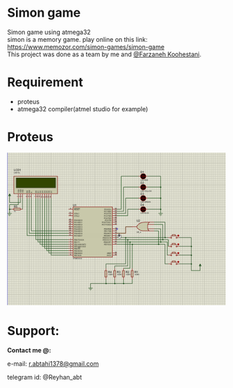 # Simon game
Simon game using atmega32  
simon is a memory game. play online on this link: https://www.memozor.com/simon-games/simon-game    
This project was done as a team by me and [@Farzaneh Koohestani](https://github.com/fark00).  
# Requirement  
* proteus
* atmega32 compiler(atmel studio for example)
# Proteus
![see example picture here](example.png)  
# Support:

**Contact me @:**

e-mail: r.abtahi1378@gmail.com

telegram id: @Reyhan_abt

